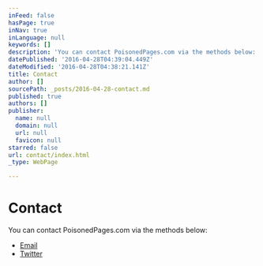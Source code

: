 ```yaml
---
inFeed: false
hasPage: true
inNav: true
inLanguage: null
keywords: []
description: 'You can contact PoisonedPages.com via the methods below:'
datePublished: '2016-04-28T04:39:04.449Z'
dateModified: '2016-04-28T04:38:21.141Z'
title: Contact
author: []
sourcePath: _posts/2016-04-28-contact.md
published: true
authors: []
publisher:
  name: null
  domain: null
  url: null
  favicon: null
starred: false
url: contact/index.html
_type: WebPage

---
```

# Contact

You can contact PoisonedPages.com via the methods below:

* [Email][0]
* [Twitter][1]

[0]: mailto:contact@poisonedpages.com
[1]: https://twitter.com/poisonedpages
